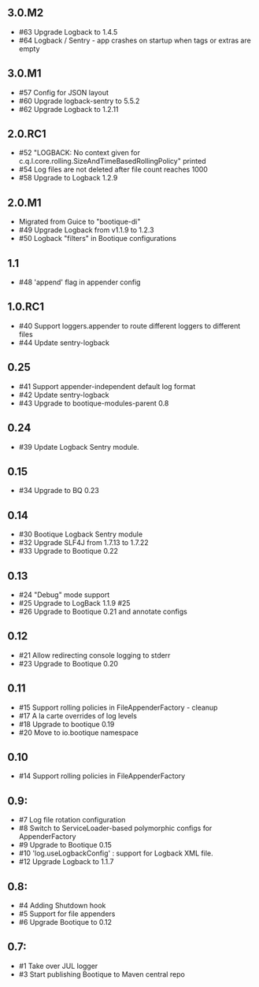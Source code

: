 ## 3.0.M2

* #63 Upgrade Logback to 1.4.5
* #64 Logback / Sentry - app crashes on startup when tags or extras are empty

## 3.0.M1

* #57 Config for JSON layout 
* #60 Upgrade logback-sentry to 5.5.2
* #62 Upgrade Logback to 1.2.11

## 2.0.RC1

* #52 "LOGBACK: No context given for c.q.l.core.rolling.SizeAndTimeBasedRollingPolicy" printed
* #54 Log files are not deleted after file count reaches 1000 
* #58 Upgrade to Logback 1.2.9

## 2.0.M1

* Migrated from Guice to "bootique-di"
* #49 Upgrade Logback from v1.1.9 to 1.2.3
* #50 Logback "filters" in Bootique configurations

## 1.1

* #48 'append' flag in appender config

## 1.0.RC1

* #40 Support loggers.appender to route different loggers to different files
* #44 Update sentry-logback

## 0.25

* #41 Support appender-independent default log format
* #42 Update sentry-logback 
* #43 Upgrade to bootique-modules-parent 0.8

## 0.24

* #39 Update Logback Sentry module. 

## 0.15

* #34 Upgrade to BQ 0.23 

## 0.14

* #30 Bootique Logback Sentry module 
* #32 Upgrade SLF4J from 1.7.13 to 1.7.22
* #33 Upgrade to Bootique 0.22

## 0.13

* #24 "Debug" mode support
* #25 Upgrade to LogBack 1.1.9 #25
* #26 Upgrade to Bootique 0.21 and annotate configs

## 0.12

* #21  Allow redirecting console logging to stderr
* #23  Upgrade to Bootique 0.20

## 0.11

* #15 Support rolling policies in FileAppenderFactory - cleanup 
* #17 A la carte overrides of log levels
* #18 Upgrade to bootique 0.19
* #20 Move to io.bootique namespace

## 0.10

* #14 Support rolling policies in FileAppenderFactory

## 0.9: 

* #7 Log file rotation configuration
* #8  Switch to ServiceLoader-based polymorphic configs for AppenderFactory
* #9  Upgrade to Bootique 0.15
* #10 'log.useLogbackConfig' : support for Logback XML file.
* #12 Upgrade Logback to 1.1.7

## 0.8:

* #4 Adding Shutdown hook
* #5 Support for file appenders
* #6 Upgrade Bootique to 0.12

## 0.7:

* #1 Take over JUL logger
* #3 Start publishing Bootique to Maven central repo
